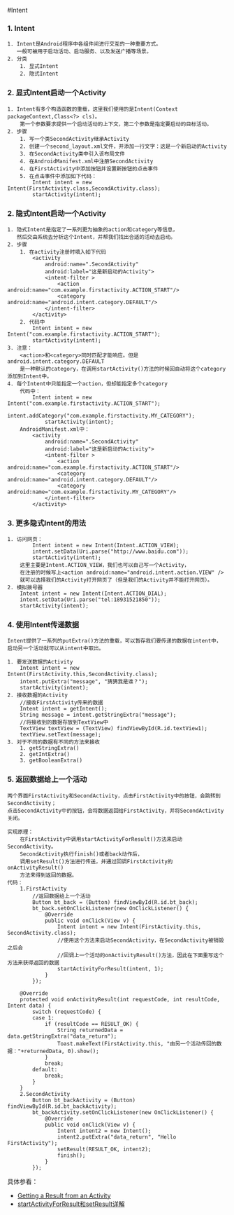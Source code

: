 #Intent

### 1. Intent
	1. Intent是Android程序中各组件间进行交互的一种重要方式。
	   一般可被用于启动活动、启动服务、以及发送广播等场景。
	2. 分类
		1. 显式Intent
		2. 隐式Intent

### 2. 显式Intent启动一个Activity
	1. Intent有多个构造函数的重载，这里我们使用的是Intent(Context packageContext,Class<?> cls)。
		第一个参数要求提供一个启动活动的上下文，第二个参数是指定要启动的目标活动。
	2. 步骤
		1. 写一个类SecondActivity继承Activity
		2. 创建一个second_layout.xml文件，并添加一行文字：这是一个新启动的Activity
		3. 在SecondActivity类中引入该布局文件
		4. 在AndroidManifest.xml中注册SecondActivity
		4. 在FirstActivity中添加按钮并设置新按钮的点击事件
		5. 在点击事件中添加如下代码：
			Intent intent = new Intent(FirstActivity.class,SecondActivity.class);
			startActivity(intent);
### 2. 隐式Intent启动一个Activity
	1. 隐式Intent是指定了一系列更为抽象的action和category等信息，
	   然后交由系统去分析这个Intent，并帮我们找出合适的活动去启动。
	2. 步骤
		1. 在activity注册时填入如下代码
			<activity 
	            android:name=".SecondActivity"
	            android:label="这是新启动的Activity">
	            <intent-filter >
	                <action android:name="com.example.firstactivity.ACTION_START"/>
	                <category android:name="android.intent.category.DEFAULT"/>
	            </intent-filter>
        	</activity>
		2. 代码中
			Intent intent = new Intent("com.example.firstactivity.ACTION_START");
			startActivity(intent);
	3. 注意：
		<action>和<category>同时匹配才能响应。但是android.intent.category.DEFAULT
		是一种默认的category，在调用startActivity()方法的时候回自动将这个category添加到Intent中。
	4. 每个Intent中只能指定一个action，但却能指定多个category
		代码中：
			Intent intent = new Intent("com.example.firstactivity.ACTION_START");
				intent.addCategory("com.example.firstactivity.MY_CATEGORY");
				startActivity(intent);
		AndroidManifest.xml中：
			<activity 
	            android:name=".SecondActivity"
	            android:label="这是新启动的Activity">
	            <intent-filter >
	                <action android:name="com.example.firstactivity.ACTION_START"/>
	                <category android:name="android.intent.category.DEFAULT"/>
	                <category android:name="com.example.firstactivity.MY_CATEGORY"/>
	            </intent-filter>
        	</activity>

### 3. 更多隐式Intent的用法
	1. 访问网页：
			Intent intent = new Intent(Intent.ACTION_VIEW);
			intent.setData(Uri.parse("http://www.baidu.com"));
			startActivity(intent);
		这里主要是Intent.ACTION_VIEW，我们也可以自己写一个Activity，
		在注册的时候写上<action android:name="android.intent.action.VIEW" />
		就可以选择我们的Activity打开网页了（但是我们的Activity并不能打开网页）。
	2. 模拟拨号器
		Intent intent = new Intent(Intent.ACTION_DIAL);
		intent.setData(Uri.parse("tel:18931521850"));
		startActivity(intent);
### 4. 使用Intent传递数据
	Intent提供了一系列的putExtra()方法的重载，可以暂存我们要传递的数据在intent中，
	启动另一个活动就可以从intent中取出。
	
	1. 要发送数据的Activity
		Intent intent = new Intent(FirstActivity.this,SecondActivity.class);
		intent.putExtra("message", "猜猜我是谁？");
		startActivity(intent);
	2. 接收数据的Activity
		//接收FirstActivity传来的数据
		Intent intent = getIntent();
		String message = intent.getStringExtra("message");
		//将接收到的数据存放到TextView中
		TextView textView = (TextView) findViewById(R.id.textView1);
		textView.setText(message);
	3. 对于不同的数据有不同的方法来接收
		1. getStringExtra()
		2. getIntExtra()
		3. getBooleanExtra()

### 5. 返回数据给上一个活动
	两个界面FirstActivity和SecondActivity，点击FirstActivity中的按钮，会跳转到SecondActivity；
	点击SecondActivity中的按钮，会将数据返回给FirstActivity，并将SecondActivity关闭。

	实现原理：
		在FirstActivity中调用startActivityForResult()方法来启动SecondActivity。
		SecondActivity执行finish()或者back动作后，
		调用setResult()方法进行传送，并通过回调FirstActivity的onActivityResult()
		方法来得到返回的数据。
	代码：
		1.FirstActivity
			//返回数据给上一个活动
			Button bt_back = (Button) findViewById(R.id.bt_back);
			bt_back.setOnClickListener(new OnClickListener() {
				@Override
				public void onClick(View v) {
					Intent intent = new Intent(FirstActivity.this, SecondActivity.class);
					//使用这个方法来启动SecondActivity，在SecondActivity被销毁之后会
					//回调上一个活动的onActivityResult()方法，因此在下面重写这个方法来获得返回的数据
					startActivityForResult(intent, 1);   
				}
			});

		@Override
		protected void onActivityResult(int requestCode, int resultCode, Intent data) {
			switch (requestCode) {
			case 1:
				if (resultCode == RESULT_OK) {
					String returnedData = data.getStringExtra("data_return");
					Toast.makeText(FirstActivity.this, "由另一个活动传回的数据："+returnedData, 0).show();
				}
				break;
			default:
				break;
			}
		}
		2.SecondActivity
			Button bt_backActivity = (Button) findViewById(R.id.bt_backActivity);
			bt_backActivity.setOnClickListener(new OnClickListener() {
				@Override
				public void onClick(View v) {
					Intent intent2 = new Intent();
					intent2.putExtra("data_return", "Hello FirstActivity");
					setResult(RESULT_OK, intent2);
					finish();
				}
			});

具体参看：

* [Getting a Result from an Activity](http://developer.android.com/training/basics/intents/result.html)
* [startActivityForResult和setResult详解](http://www.cnblogs.com/lijunamneg/archive/2013/02/05/2892616.html)
